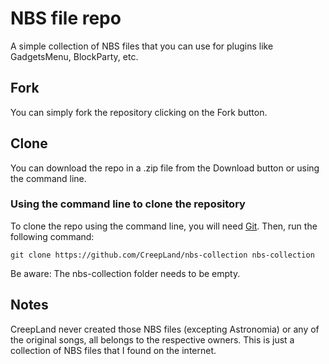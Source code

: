 # NBS file repo
A simple collection of NBS files that you can use for plugins like GadgetsMenu, BlockParty, etc.
## Fork
You can simply fork the repository clicking on the Fork button.
## Clone
You can download the repo in a .zip file from the Download button or using the command line.
### Using the command line to clone the repository
To clone the repo using the command line, you will need [Git](https://git-scm.com/). Then, run the following command:
```
git clone https://github.com/CreepLand/nbs-collection nbs-collection
```
Be aware: The nbs-collection folder needs to be empty.
## Notes
CreepLand never created those NBS files (excepting Astronomia) or any of the original songs, all belongs to the respective owners. This is just a collection of NBS files that I found on the internet.
